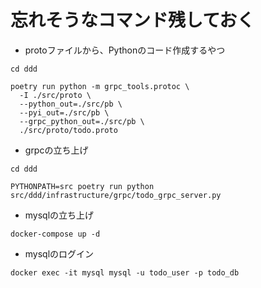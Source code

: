 # 忘れそうなコマンド残しておく

- protoファイルから、Pythonのコード作成するやつ
```
cd ddd

poetry run python -m grpc_tools.protoc \
  -I ./src/proto \
  --python_out=./src/pb \
  --pyi_out=./src/pb \
  --grpc_python_out=./src/pb \
  ./src/proto/todo.proto
```

- grpcの立ち上げ
```
cd ddd

PYTHONPATH=src poetry run python src/ddd/infrastructure/grpc/todo_grpc_server.py
```

- mysqlの立ち上げ
```
docker-compose up -d
```

- mysqlのログイン
```
docker exec -it mysql mysql -u todo_user -p todo_db
```